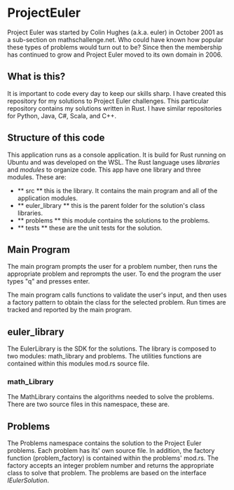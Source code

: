 # ProjectEuler
Project Euler was started by Colin Hughes (a.k.a. euler) in October 2001 as a sub-section on mathschallenge.net. Who could have known how popular these types of problems would turn out to be? Since then the membership has continued to grow and Project Euler moved to its own domain in 2006.

## What is this?
It is important to code every day to keep our skills sharp. I have created this repository for my solutions to Project Euler challenges. This particular repository contains my solutions written in Rust. I have similar repositories for Python,
Java, C#, Scala, and C++.

## Structure of this code
This application runs as a console application. It is build for Rust running on Ubuntu and was developed on the WSL. The Rust language uses *libraries* and *modules* to organize code. This app have one library and three modules. These are:

- ** src ** this is the library. It contains the main program and all of the application modules.
- ** euler_library ** this is the parent folder for the solution's class libraries.
- ** problems ** this module contains the solutions to the problems.
- ** tests ** these are the unit tests for the solution.

## Main Program
The main program prompts the user for a problem number, then runs the appropriate problem and reprompts the user. To end the program the user types "q" and presses enter.

The main program calls functions to validate the user's input, and then uses a factory pattern to obtain the class for the selected problem. Run times are tracked and reported by the main program.

## euler_library
The EulerLibrary is the SDK for the solutions. The library is composed to two modules: math_library and problems. The utilities functions are contained within this modules mod.rs source file.

### math_Library
The MathLibrary contains the algorithms needed to solve the problems. There are two source files in this namespace, these are.

## Problems
The Problems namespace contains the solution to the Project Euler problems. Each problem has its' own source file. In addition, the factory function (problem_factory) is contained within the problems' mod.rs. The factory accepts an integer problem number and returns the appropriate class to solve that problem. The problems are based on the interface *IEulerSolution*.